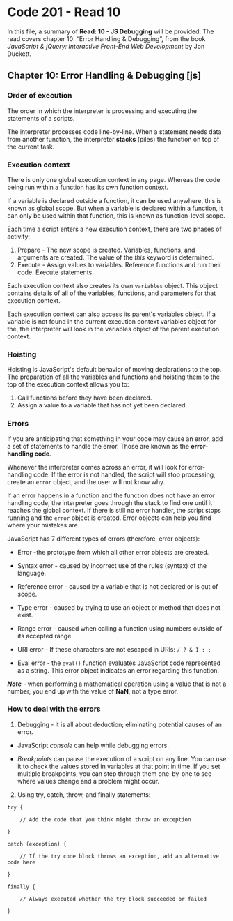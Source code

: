 # Code 201 - Read 10

In this file, a summary of **Read: 10 - JS Debugging** will be provided. The read covers chapter 10: “Error Handling & Debugging”, from the book *JavaScript & jQuery: Interactive Front-End Web Development* by Jon Duckett.

## Chapter 10: Error Handling & Debugging [js]

### Order of execution

The order in which the interpreter is processing and executing the statements of a scripts.

The interpreter processes code line-by-line. When a statement needs data from another function, the interpreter **stacks** (piles) the function on top of the current task.

### Execution context

There is only one global execution context in any page. Whereas the code being run within a function has its own function context.

If a variable is declared outside a function, it can be used anywhere, this is known as global scope. But when a variable is declared within a function, it can only be used within that function, this is known as function-level scope.

Each time a script enters a new execution context, there are two phases of activity:

1. Prepare - The new scope is created. Variables, functions, and arguments are created. The value of the *this* keyword is determined.
2. Execute - Assign values to variables. Reference functions and run their code. Execute statements.

Each execution context also creates its own `variables` object. This object contains details of all of the variables, functions, and parameters for that execution context.

Each execution context can also access its parent's variables object. If a variable is not found in the current execution context variables object for the, the interpreter will look in the variables object of the parent execution context.

### Hoisting

Hoisting is JavaScript's default behavior of moving declarations to the top. The preparation of all the variables and functions and hoisting them to the top of the execution context allows you to:

1. Call functions before they have been declared.
2. Assign a value to a variable that has not yet been declared.

### Errors

If you are anticipating that something in your code may cause an error, add a set of statements to handle the error. Those are known as the **error-handling code**. 

Whenever the interpreter comes across an error, it will look for error-handling code. If the error is not handled, the script will stop processing, create an `error` object, and the user will not know why.

If an error happens in a function and the function does not have an error handling code, the interpreter goes through the stack to find one until it reaches the global context. If there is still no error handler, the script stops running and the `error` object is created. Error objects can help you find where your mistakes are.

JavaScript has 7 different types of errors (therefore, error objects):

* Error -the prototype from which all other error objects are created. 

* Syntax error - caused by incorrect use of the rules (syntax) of the language.

* Reference error - caused by a variable that is not declared or is out of scope.

* Type error - caused by trying to use an object or method that does not exist. 

* Range error - caused when calling a function using numbers outside of its accepted range.

* URI error - If these characters are not escaped in URls: `/ ? & I : ;`

* Eval error - the `eval()` function evaluates JavaScript code represented as a string. This error object indicates an error regarding this function.

***Note*** - when performing a mathematical operation using a value that is not a number, you end up with the value of **NaN**, not a type error.


### How to deal with the errors

1. Debugging - it is all about deduction; eliminating potential causes of an error.

* JavaScript *console* can help while debugging errors.

* *Breakpoints* can pause the execution of a script on any line. You can use it to check the values stored in variables at that point in time. If you set multiple breakpoints, you can step through them one-by-one to see where values change and a problem might occur.

2. Using try, catch, throw, and finally statements:

```
try {

    // Add the code that you think might throw an exception

}

catch (exception) {

    // If the try code block throws an exception, add an alternative code here

}

finally {

    // Always executed whether the try block succeeded or failed

}

```
